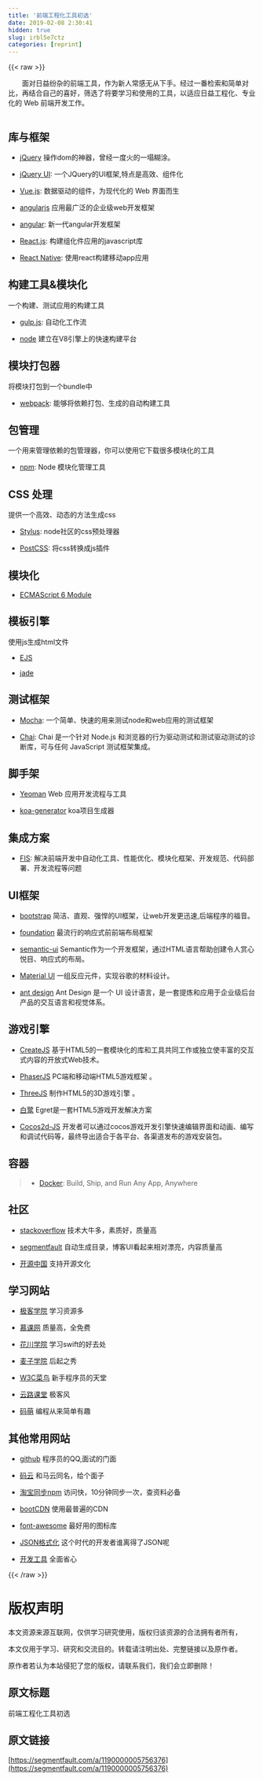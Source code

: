 ```yaml
---
title: '前端工程化工具初选' 
date: 2019-02-08 2:30:41
hidden: true
slug: irbl5e7ctz
categories: [reprint]
---
```


{{< raw >}}

                    
<p>　　面对日益纷杂的前端工具，作为新人常感无从下手。经过一番检索和简单对比，再结合自己的喜好，筛选了将要学习和使用的工具，以适应日益工程化、专业化的 Web 前端开发工作。</p>
<p><span class="img-wrap"><img data-src="/img/remote/1460000006766332" src="https://static.alili.tech/img/remote/1460000006766332" alt="" title="" style="cursor: pointer;"></span></p>
<h2 id="articleHeader0">库与框架</h2>
<ul>
<li><p><a href="http://jquery.com/" rel="nofollow noreferrer" target="_blank">jQuery</a>  操作dom的神器，曾经一度火的一塌糊涂。</p></li>
<li><p><a href="http://jqueryui.com/" rel="nofollow noreferrer" target="_blank">jQuery UI</a>: 一个JQuery的UI框架,特点是高效、组件化</p></li>
<li><p><a href="http://cn.vuejs.org/" rel="nofollow noreferrer" target="_blank">Vue.js</a>: 数据驱动的组件，为现代化的 Web 界面而生</p></li>
<li><p><a href="http://www.apjs.net/" rel="nofollow noreferrer" target="_blank">angularjs</a> 应用最广泛的企业级web开发框架</p></li>
<li><p><a href="https://angular.io/" rel="nofollow noreferrer" target="_blank">angular</a>: 新一代angular开发框架</p></li>
<li><p><a href="http://facebook.github.io/react/" rel="nofollow noreferrer" target="_blank">React.js</a>: 构建组化件应用的javascript库</p></li>
<li><p><a href="https://facebook.github.io/react-native/" rel="nofollow noreferrer" target="_blank">React Native</a>: 使用react构建移动app应用</p></li>
</ul>
<h2 id="articleHeader1">构建工具&amp;模块化</h2>
<p>一个构建、测试应用的构建工具</p>
<ul>
<li><p><a href="http://gulpjs.com/" rel="nofollow noreferrer" target="_blank">gulp.js</a>: 自动化工作流</p></li>
<li><p><a href="https://nodejs.org/" rel="nofollow noreferrer" target="_blank">node</a> 建立在V8引擎上的快速构建平台</p></li>
</ul>
<h2 id="articleHeader2">模块打包器</h2>
<p>将模块打包到一个bundle中</p>
<ul><li><p><a href="https://webpack.github.io/" rel="nofollow noreferrer" target="_blank">webpack</a>: 能够将依赖打包、生成的自动构建工具</p></li></ul>
<h2 id="articleHeader3">包管理</h2>
<p>一个用来管理依赖的包管理器，你可以使用它下载很多模块化的工具</p>
<ul><li><p><a href="https://www.npmjs.com/" rel="nofollow noreferrer" target="_blank">npm</a>: Node 模块化管理工具</p></li></ul>
<h2 id="articleHeader4">CSS 处理</h2>
<p>提供一个高效、动态的方法生成css</p>
<ul>
<li><p><a href="https://github.com/stylus/stylus" rel="nofollow noreferrer" target="_blank">Stylus</a>: node社区的css预处理器</p></li>
<li><p><a href="https://github.com/postcss/postcss" rel="nofollow noreferrer" target="_blank">PostCSS</a>: 将css转换成js插件</p></li>
</ul>
<h2 id="articleHeader5">模块化</h2>
<ul><li><p><a href="http://exploringjs.com/es6/ch_modules.html" rel="nofollow noreferrer" target="_blank">ECMAScript 6 Module</a></p></li></ul>
<h2 id="articleHeader6">模板引擎</h2>
<p>使用js生成html文件</p>
<ul>
<li><p><a href="http://ejs.co/" rel="nofollow noreferrer" target="_blank">EJS</a></p></li>
<li><p><a href="http://jade-lang.com/" rel="nofollow noreferrer" target="_blank">jade</a></p></li>
</ul>
<h2 id="articleHeader7">测试框架</h2>
<ul>
<li><p><a href="http://mochajs.org/" rel="nofollow noreferrer" target="_blank">Mocha</a>: 一个简单、快速的用来测试node和web应用的测试框架</p></li>
<li><p><a href="http://chaijs.com/" rel="nofollow noreferrer" target="_blank">Chai</a>: Chai 是一个针对 Node.js 和浏览器的行为驱动测试和测试驱动测试的诊断库，可与任何 JavaScript 测试框架集成。</p></li>
</ul>
<h2 id="articleHeader8">脚手架</h2>
<ul>
<li><p><a href="http://yeoman.io/" rel="nofollow noreferrer" target="_blank">Yeoman</a> Web 应用开发流程与工具</p></li>
<li><p><a href="https://npm.taobao.org/package/koa-generator" rel="nofollow noreferrer" target="_blank">koa-generator</a> koa项目生成器</p></li>
</ul>
<h2 id="articleHeader9">集成方案</h2>
<ul><li><p><a href="http://fis.baidu.com/" rel="nofollow noreferrer" target="_blank">FIS</a>: 解决前端开发中自动化工具、性能优化、模块化框架、开发规范、代码部署、开发流程等问题</p></li></ul>
<h2 id="articleHeader10">UI框架</h2>
<ul>
<li><p><a href="http://bootcss.com/" rel="nofollow noreferrer" target="_blank">bootstrap</a> 简洁、直观、强悍的UI框架，让web开发更迅速,后端程序的福音。</p></li>
<li><p><a href="http://foundation.zurb.com/" rel="nofollow noreferrer" target="_blank">foundation</a> 最流行的响应式前前端布局框架</p></li>
<li><p><a href="http://www.semantic-ui.cn/" rel="nofollow noreferrer" target="_blank">semantic-ui</a> Semantic作为一个开发框架，通过HTML语言帮助创建令人赏心悦目、响应式的布局。</p></li>
<li><p><a href="http://callemall.github.io/material-ui/#/" rel="nofollow noreferrer" target="_blank">Material UI</a>  一组反应元件，实现谷歌的材料设计。</p></li>
<li><p><a href="http://ant.design/" rel="nofollow noreferrer" target="_blank">ant design</a> Ant Design 是一个 UI 设计语言，是一套提炼和应用于企业级后台产品的交互语言和视觉体系。</p></li>
</ul>
<h2 id="articleHeader11">游戏引擎</h2>
<ul>
<li><p><a href="http://createjs.com/" rel="nofollow noreferrer" target="_blank">CreateJS</a>  基于HTML5的一套模块化的库和工具共同工作或独立使丰富的交互式内容的开放式Web技术。</p></li>
<li><p><a href="http://phaser.io/" rel="nofollow noreferrer" target="_blank">PhaserJS</a>  PC端和移动端HTML5游戏框架 。</p></li>
<li><p><a href="http://threejs.org/" rel="nofollow noreferrer" target="_blank">ThreeJS</a> 制作HTML5的3D游戏引擎 。</p></li>
<li><p><a href="http://www.egret.com/" rel="nofollow noreferrer" target="_blank">白鹭</a> Egret是一套HTML5游戏开发解决方案</p></li>
<li><p><a href="http://www.cocos.com/" rel="nofollow noreferrer" target="_blank">Cocos2d-JS</a> 开发者可以通过cocos游戏开发引擎快速编辑界面和动画、编写和调试代码等，最终导出适合于各平台、各渠道发布的游戏安装包。</p></li>
</ul>
<h2 id="articleHeader12">容器</h2>
<blockquote><ul><li><p><a href="http://www.docker.com/" rel="nofollow noreferrer" target="_blank">Docker</a>: Build, Ship, and Run Any App, Anywhere</p></li></ul></blockquote>
<h2 id="articleHeader13">社区</h2>
<ul>
<li><p><a href="http://stackoverflow.com/" rel="nofollow noreferrer" target="_blank">stackoverflow</a> 技术大牛多，素质好，质量高</p></li>
<li><p><a href="https://segmentfault.com/">segmentfault</a> 自动生成目录，博客UI看起来相对漂亮，内容质量高</p></li>
<li><p><a href="http://www.oschina.net/" rel="nofollow noreferrer" target="_blank">开源中国</a> 支持开源文化</p></li>
</ul>
<h2 id="articleHeader14">学习网站</h2>
<ul>
<li><p><a href="http://www.jikexueyuan.com/" rel="nofollow noreferrer" target="_blank">极客学院</a>  学习资源多</p></li>
<li><p><a href="http://www.imooc.com/" rel="nofollow noreferrer" target="_blank">慕课网</a>  质量高，全免费</p></li>
<li><p><a href="http://www.huachuanxueyuan.com/" rel="nofollow noreferrer" target="_blank">花川学院</a> 学习swift的好去处</p></li>
<li><p><a href="http://www.maiziedu.com/" rel="nofollow noreferrer" target="_blank">麦子学院</a> 后起之秀</p></li>
<li><p><a href="http://www.runoob.com/" rel="nofollow noreferrer" target="_blank">W3C菜鸟</a> 新手程序员的天堂</p></li>
<li><p><a href="http://www.yun.lu/student/homepage" rel="nofollow noreferrer" target="_blank">云路课堂</a> 极客风</p></li>
<li><p><a href="http://www.mengma.com/" rel="nofollow noreferrer" target="_blank">码萌</a> 编程从来简单有趣</p></li>
</ul>
<h2 id="articleHeader15">其他常用网站</h2>
<ul>
<li><p><a href="https://github.com" rel="nofollow noreferrer" target="_blank">github</a> 程序员的QQ,面试的门面</p></li>
<li><p><a href="https://git.oschina.net" rel="nofollow noreferrer" target="_blank">码云</a> 和马云同名，给个面子</p></li>
<li><p><a href="https://npm.taobao.org/" rel="nofollow noreferrer" target="_blank">淘宝同步npm</a> 访问快，10分钟同步一次，查资料必备</p></li>
<li><p><a href="http://www.bootcdn.cn/" rel="nofollow noreferrer" target="_blank">bootCDN</a> 使用最普遍的CDN</p></li>
<li><p><a href="http://fontawesome.dashgame.com/" rel="nofollow noreferrer" target="_blank">font-awesome</a> 最好用的图标库</p></li>
<li><p><a href="http://json.cn/#" rel="nofollow noreferrer" target="_blank">JSON格式化</a>  这个时代的开发者谁离得了JSON呢</p></li>
<li><p><a href="http://fenav.com/#/p11" rel="nofollow noreferrer" target="_blank">开发工具</a> 全面省心</p></li>
</ul>

                
{{< /raw >}}

# 版权声明
本文资源来源互联网，仅供学习研究使用，版权归该资源的合法拥有者所有，

本文仅用于学习、研究和交流目的。转载请注明出处、完整链接以及原作者。

原作者若认为本站侵犯了您的版权，请联系我们，我们会立即删除！

## 原文标题
前端工程化工具初选

## 原文链接
[https://segmentfault.com/a/1190000005756376](https://segmentfault.com/a/1190000005756376)

